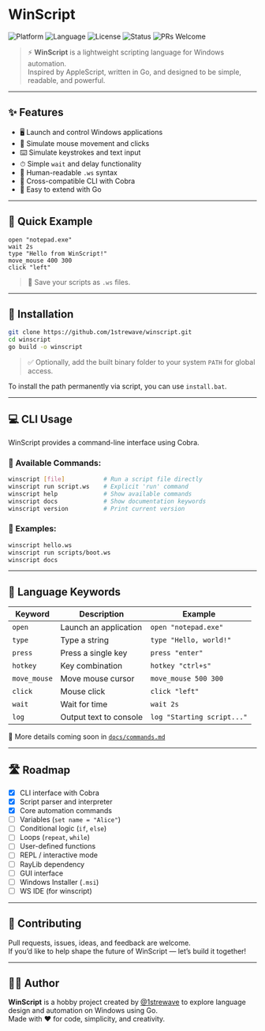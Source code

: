 # WinScript

![Platform](https://img.shields.io/badge/platform-Windows-blue?logo=windows)
![Language](https://img.shields.io/badge/language-Go-00ADD8?logo=go)
![License](https://img.shields.io/github/license/1strewave/winscript)
![Status](https://img.shields.io/badge/status-alpha-red)
![PRs Welcome](https://img.shields.io/badge/PRs-welcome-brightgreen)

> ⚡ **WinScript** is a lightweight scripting language for Windows automation.  
> Inspired by AppleScript, written in Go, and designed to be simple, readable, and powerful.

---

## ✨ Features

- 🖥 Launch and control Windows applications
- 🎯 Simulate mouse movement and clicks
- ⌨️ Simulate keystrokes and text input
- ⏱ Simple `wait` and delay functionality
- 📜 Human-readable `.ws` syntax
- 🔧 Cross-compatible CLI with Cobra
- 🧩 Easy to extend with Go

---

## 🚀 Quick Example

```winscript
open "notepad.exe"
wait 2s
type "Hello from WinScript!"
move_mouse 400 300
click "left"
```

> 📁 Save your scripts as `.ws` files.

---

## 🔧 Installation

```bash
git clone https://github.com/1strewave/winscript.git
cd winscript
go build -o winscript
```

> ✅ Optionally, add the built binary folder to your system `PATH` for global access.

To install the path permanently via script, you can use `install.bat`.

---

## 💻 CLI Usage

WinScript provides a command-line interface using Cobra.

### 🔹 Available Commands:

```bash
winscript [file]           # Run a script file directly
winscript run script.ws    # Explicit 'run' command
winscript help             # Show available commands
winscript docs             # Show documentation keywords
winscript version          # Print current version
```

### 🔸 Examples:

```bash
winscript hello.ws
winscript run scripts/boot.ws
winscript docs
```

---

## 🧠 Language Keywords

| Keyword       | Description                      | Example                           |
|---------------|----------------------------------|-----------------------------------|
| `open`        | Launch an application            | `open "notepad.exe"`              |
| `type`        | Type a string                    | `type "Hello, world!"`            |
| `press`       | Press a single key               | `press "enter"`                   |
| `hotkey`      | Key combination                  | `hotkey "ctrl+s"`                 |
| `move_mouse`  | Move mouse cursor                | `move_mouse 500 300`              |
| `click`       | Mouse click                      | `click "left"`                    |
| `wait`        | Wait for time                    | `wait 2s`                         |
| `log`         | Output text to console           | `log "Starting script..."`        |

📘 More details coming soon in [`docs/commands.md`](docs/commands.md)

---

## 🛣 Roadmap

- [x] CLI interface with Cobra
- [x] Script parser and interpreter
- [x] Core automation commands
- [ ] Variables (`set name = "Alice"`)
- [ ] Conditional logic (`if`, `else`)
- [ ] Loops (`repeat`, `while`)
- [ ] User-defined functions
- [ ] REPL / interactive mode
- [ ] RayLib dependency
- [ ] GUI interface
- [ ] Windows Installer (`.msi`)
- [ ] WS IDE (for winscript)

---

## 🤝 Contributing

Pull requests, issues, ideas, and feedback are welcome.  
If you’d like to help shape the future of WinScript — let’s build it together!

---

## 🧑‍💻 Author

**WinScript** is a hobby project created by [@1strewave](https://github.com/1strewave) to explore language design and automation on Windows using Go.  
Made with ❤️ for code, simplicity, and creativity.
